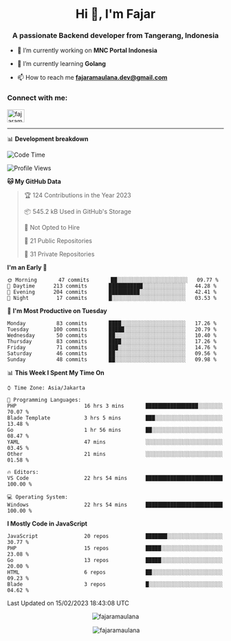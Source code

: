 <h1 align="center">Hi 👋, I'm Fajar</h1>
<h3 align="center">A passionate Backend developer from Tangerang, Indonesia</h3>

<!-- <p align="left"> <img src="https://komarev.com/ghpvc/?username=fajaramaulana&label=Profile%20views&color=0e75b6&style=flat" alt="fajaramaulana" /> </p> -->

- 🔭 I’m currently working on **MNC Portal Indonesia**

- 🌱 I’m currently learning **Golang**

- 📫 How to reach me **fajaramaulana.dev@gmail.com**

<h3 align="left">Connect with me:</h3>
<p align="left">
<a href="https://linkedin.com/in/fajar-agus-maulana-73533a180/" target="blank"><img align="center" src="https://raw.githubusercontent.com/rahuldkjain/github-profile-readme-generator/master/src/images/icons/Social/linked-in-alt.svg" alt="fajaramaulana" height="30" width="40" /></a>
</p>

-------

📊 **Development breakdown**
<!--START_SECTION:waka-->
![Code Time](http://img.shields.io/badge/Code%20Time-899%20hrs%2025%20mins-blue)

![Profile Views](http://img.shields.io/badge/Profile%20Views-0-blue)

**🐱 My GitHub Data** 

> 🏆 124 Contributions in the Year 2023
 > 
> 📦 545.2 kB Used in GitHub's Storage 
 > 
> 🚫 Not Opted to Hire
 > 
> 📜 21 Public Repositories 
 > 
> 🔑 31 Private Repositories  
 > 
**I'm an Early 🐤** 

```text
🌞 Morning       47 commits       ██░░░░░░░░░░░░░░░░░░░░░░░   09.77 % 
🌆 Daytime      213 commits       ███████████░░░░░░░░░░░░░░   44.28 % 
🌃 Evening      204 commits       ██████████░░░░░░░░░░░░░░░   42.41 % 
🌙 Night         17 commits       █░░░░░░░░░░░░░░░░░░░░░░░░   03.53 % 

```
📅 **I'm Most Productive on Tuesday** 

```text
Monday          83 commits       ████░░░░░░░░░░░░░░░░░░░░░   17.26 % 
Tuesday        100 commits       █████░░░░░░░░░░░░░░░░░░░░   20.79 % 
Wednesday       50 commits       ██░░░░░░░░░░░░░░░░░░░░░░░   10.40 % 
Thursday        83 commits       ████░░░░░░░░░░░░░░░░░░░░░   17.26 % 
Friday          71 commits       ███░░░░░░░░░░░░░░░░░░░░░░   14.76 % 
Saturday        46 commits       ██░░░░░░░░░░░░░░░░░░░░░░░   09.56 % 
Sunday          48 commits       ██░░░░░░░░░░░░░░░░░░░░░░░   09.98 % 

```


📊 **This Week I Spent My Time On** 

```text
⌚︎ Time Zone: Asia/Jakarta

💬 Programming Languages: 
PHP                      16 hrs 3 mins       █████████████████░░░░░░░░   70.07 % 
Blade Template           3 hrs 5 mins        ███░░░░░░░░░░░░░░░░░░░░░░   13.48 % 
Go                       1 hr 56 mins        ██░░░░░░░░░░░░░░░░░░░░░░░   08.47 % 
YAML                     47 mins             ░░░░░░░░░░░░░░░░░░░░░░░░░   03.45 % 
Other                    21 mins             ░░░░░░░░░░░░░░░░░░░░░░░░░   01.58 % 

🔥 Editors: 
VS Code                  22 hrs 54 mins      █████████████████████████   100.00 % 

💻 Operating System: 
Windows                  22 hrs 54 mins      █████████████████████████   100.00 % 

```

**I Mostly Code in JavaScript** 

```text
JavaScript               20 repos            ███████░░░░░░░░░░░░░░░░░░   30.77 % 
PHP                      15 repos            █████░░░░░░░░░░░░░░░░░░░░   23.08 % 
Go                       13 repos            █████░░░░░░░░░░░░░░░░░░░░   20.00 % 
HTML                     6 repos             ██░░░░░░░░░░░░░░░░░░░░░░░   09.23 % 
Blade                    3 repos             █░░░░░░░░░░░░░░░░░░░░░░░░   04.62 % 

```



 Last Updated on 15/02/2023 18:43:08 UTC
<!--END_SECTION:waka-->
<p align="center"><img align="center" src="https://github-readme-stats.vercel.app/api/top-langs?username=fajaramaulana&show_icons=true&locale=en&layout=compact" alt="fajaramaulana" /></p>

<p align="center">&nbsp;<img align="center" src="https://github-readme-stats.vercel.app/api?username=fajaramaulana&show_icons=true&locale=en" alt="fajaramaulana" /></p>
